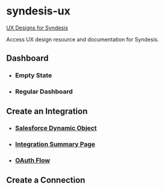 # syndesis-ux
[UX Designs for Syndesis](https://syndesisio.github.io/syndesis-ux/)

Access UX design resource and documentation for Syndesis.

## Dashboard
* ### Empty State
* ### Regular Dashboard

## Create an Integration
* ### [Salesforce Dynamic Object](designs/salesforceobjects/salesforceobjects.md)
* ### [Integration Summary Page](designs/integrationsummary/integrationsummary.md)
* ### [OAuth Flow](designs/oauth/oauth.md)


## Create a Connection
